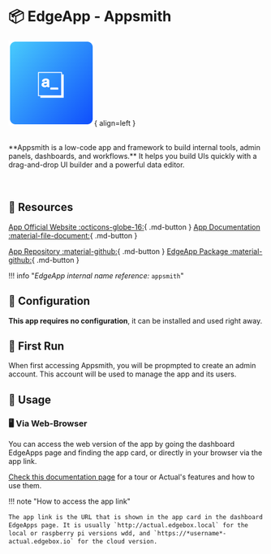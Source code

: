 # 📦 EdgeApp - Appsmith

![Appsmith Logo](../../assets/images/edgeapps/appsmith.png){ align=left }

<br>
**Appsmith is a low-code app and framework to build internal tools, admin panels, dashboards, and workflows.** It helps you build UIs quickly with a drag-and-drop UI builder and a powerful data editor.
<br><br><br>

## 🔗 Resources

[App Official Website :octicons-globe-16:](https://appsmith.com/){ .md-button } [App Documentation :material-file-document:](https://docs.appsmith.com/){ .md-button }

[App Repository :material-github:](https://github.com/appsmith/){ .md-button } [EdgeApp Package :material-github:](https://github.com/edgebox-iot/apps/tree/main/appsmith){ .md-button }

!!! info "*EdgeApp internal name reference:* `appsmith`"

## 📝 Configuration

**This app requires no configuration**, it can be installed and used right away.

## 🏃 First Run

When first accessing Appsmith, you will be propmpted to create an admin account. This account will be used to manage the app and its users.

## 📖 Usage

### 🖥️ Via Web-Browser

You can access the web version of the app by going the dashboard EdgeApps page and finding the app card, or directly in your browser via the app link.

[Check this documentation page](https://actualbudget.org/docs/tour/) for a tour or Actual's features and how to use them.

!!! note "How to access the app link"

    The app link is the URL that is shown in the app card in the dashboard EdgeApps page. It is usually `http://actual.edgebox.local` for the local or raspberry pi versions wdd, and `https://*username*-actual.edgebox.io` for the cloud version.
